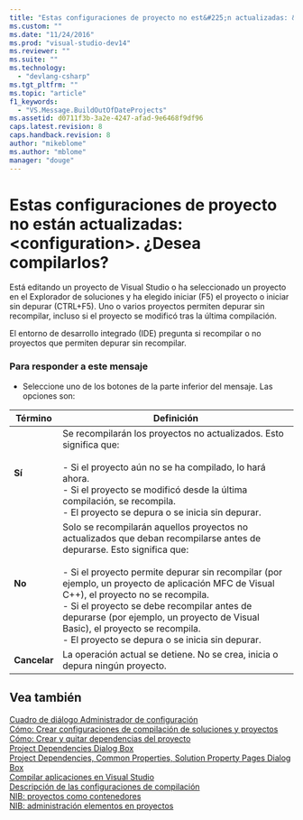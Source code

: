 ```yaml
---
title: "Estas configuraciones de proyecto no est&#225;n actualizadas: &lt;configuration&gt;. &#191;Desea compilarlos? | Microsoft Docs"
ms.custom: ""
ms.date: "11/24/2016"
ms.prod: "visual-studio-dev14"
ms.reviewer: ""
ms.suite: ""
ms.technology: 
  - "devlang-csharp"
ms.tgt_pltfrm: ""
ms.topic: "article"
f1_keywords: 
  - "VS.Message.BuildOutOfDateProjects"
ms.assetid: d0711f3b-3a2e-4247-afad-9e6468f9df96
caps.latest.revision: 8
caps.handback.revision: 8
author: "mikeblome"
ms.author: "mblome"
manager: "douge"
---
```

# Estas configuraciones de proyecto no est&#225;n actualizadas: &lt;configuration&gt;. &#191;Desea compilarlos?
Está editando un proyecto de Visual Studio o ha seleccionado un proyecto en el Explorador de soluciones y ha elegido iniciar \(F5\) el proyecto o iniciar sin depurar \(CTRL\+F5\). Uno o varios proyectos permiten depurar sin recompilar, incluso si el proyecto se modificó tras la última compilación.  
  
 El entorno de desarrollo integrado \(IDE\) pregunta si recompilar o no proyectos que permiten depurar sin recompilar.  
  
### Para responder a este mensaje  
  
-   Seleccione uno de los botones de la parte inferior del mensaje. Las opciones son:  
  
|Término|Definición|  
|-------------|----------------|  
|**Sí**|Se recompilarán los proyectos no actualizados. Esto significa que:<br /><br /> -   Si el proyecto aún no se ha compilado, lo hará ahora.<br />-   Si el proyecto se modificó desde la última compilación, se recompila.<br />-   El proyecto se depura o se inicia sin depurar.|  
|**No**|Solo se recompilarán aquellos proyectos no actualizados que deban recompilarse antes de depurarse. Esto significa que:<br /><br /> -   Si el proyecto permite depurar sin recompilar \(por ejemplo, un proyecto de aplicación MFC de Visual C\+\+\), el proyecto no se recompila.<br />-   Si el proyecto se debe recompilar antes de depurarse \(por ejemplo, un proyecto de Visual Basic\), el proyecto se recompila.<br />-   El proyecto se depura o se inicia sin depurar.|  
|**Cancelar**|La operación actual se detiene. No se crea, inicia o depura ningún proyecto.|  
  
## Vea también  
 [Cuadro de diálogo Administrador de configuración](http://msdn.microsoft.com/es-es/fa182dca-282e-4ae5-bf37-e155344ca18b)   
 [Cómo: Crear configuraciones de compilación de soluciones y proyectos](../Topic/How%20to:%20Create%20Solution%20and%20Project%20Build%20Configurations.md)   
 [Cómo: Crear y quitar dependencias del proyecto](../Topic/How%20to:%20Create%20and%20Remove%20Project%20Dependencies.md)   
 [Project Dependencies Dialog Box](http://msdn.microsoft.com/es-es/d66e48c3-3722-40dd-99b4-53d93cac128e)   
 [Project Dependencies, Common Properties, Solution Property Pages Dialog Box](http://msdn.microsoft.com/es-es/2ba638fc-719c-4a79-b166-3455a4374e31)   
 [Compilar aplicaciones en Visual Studio](../Topic/Compiling%20and%20Building%20in%20Visual%20Studio.md)   
 [Descripción de las configuraciones de compilación](../Topic/Understanding%20Build%20Configurations.md)   
 [NIB: proyectos como contenedores](http://msdn.microsoft.com/es-es/87d40f63-f487-4767-8963-64beec27ba1b)   
 [NIB: administración elementos en proyectos](http://msdn.microsoft.com/es-es/762e606b-7f44-4b66-97a1-e30a703654a0)